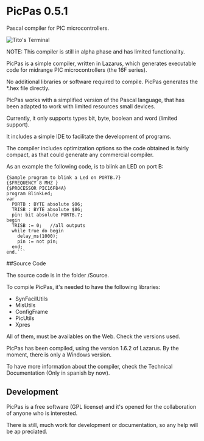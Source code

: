 PicPas 0.5.1
=============
Pascal compiler for PIC microcontrollers.

![Tito's Terminal](http://blog.pucp.edu.pe/blog/tito/wp-content/uploads/sites/610/2017/04/Sin-título.png "Título de la imagen")

NOTE: This compiler is still in alpha phase and has limited functionality.

PicPas is a simple compiler, written in Lazarus, which generates executable code for midrange PIC microcontrollers (the 16F series).

No additional libraries or software required to compile. PicPas generates the *.hex file directly.

PicPas works with a simplified version of the Pascal language, that has been adapted to work with limited resources small devices.

Currently, it only supports types bit, byte, boolean and word (limited support).

It includes a simple IDE to facilitate the development of programs.

The compiler includes optimization options so the code obtained is fairly compact, as that could generate any commercial compiler.

As an example the following code, is to blink an LED on port B:

```
{Sample program to blink a Led on PORTB.7}
{$FREQUENCY 8 MHZ }
{$PROCESSOR PIC16F84A}
program BlinkLed;
var
  PORTB : BYTE absolute $06;
  TRISB : BYTE absolute $86;
  pin: bit absolute PORTB.7;
begin                          
  TRISB := 0;   //all outputs
  while true do begin
    delay_ms(1000);
    pin := not pin;
  end;
end.```
```

##Source Code

The source code is in the folder /Source.

To compile PicPas, it's needed to have the following libraries:

* SynFacilUtils
* MisUtils
* ConfigFrame 
* PicUtils 
* Xpres 

All of them, must be availables on the Web. Check the versions used.

PicPas has been compiled, using the version 1.6.2 of Lazarus. By the moment, there is only a Windows version.

To have more information about the compiler, check the Technical Documentation (Only in spanish by now).

## Development

PicPas is a free software (GPL license) and it's opened for the collaboration of anyone who is interested. 

There is still, much work for development or documentation, so any help will be ap	preciated.